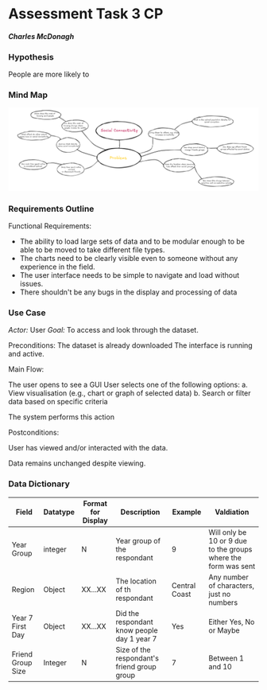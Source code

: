 # Assessment Task 3 CP

#### *Charles McDonagh*

### Hypothesis

People are more likely to 

### Mind Map

![Mindmap](./images/mindmapp.png)

### Requirements Outline

Functional Requirements:

- The ability to load large sets of data and to be modular enough to be able to be moved to take different file types.
- The charts need to be clearly visible even to someone without any experience in the field.
- The user interface needs to be simple to navigate and load without issues.
- There shouldn't be any bugs in the display and processing of data

### Use Case

*Actor:* User
*Goal:* To access and look through the dataset.

Preconditions:
The dataset is already downloaded
The interface is running and active.

Main Flow:

The user opens to see a GUI
User selects one of the following options:
a. View visualisation (e.g., chart or graph of selected data)
b. Search or filter data based on specific criteria

The system performs this action

Postconditions:

User has viewed and/or interacted with the data.

Data remains unchanged despite viewing.

### Data Dictionary

| Field | Datatype | Format for Display | Description | Example |Valdiation |
| -------- | -------| ------ | ----------- | ------- | --------  |
| Year Group | integer | N | Year group of the respondant | 9 | Will only be 10 or 9 due to the groups where the form was sent
| Region | Object | XX...XX | The location of th respondant | Central Coast | Any number of characters, just no numbers
| Year 7 First Day | Object | XX...XX | Did the respondant know people day 1 year 7 | Yes | Either Yes, No or Maybe
| Friend Group Size | Integer | N | Size of the respondant's friend group group | 7 | Between 1 and 10 |
